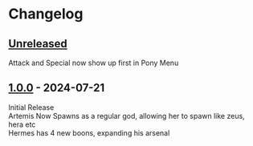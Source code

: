 # Changelog

## [Unreleased]
Attack and Special now show up first in Pony Menu

## [1.0.0] - 2024-07-21
Initial Release<br>
Artemis Now Spawns as a regular god, allowing her to spawn like zeus, hera etc<br>
Hermes has 4 new boons, expanding his arsenal<br>

[unreleased]: https://github.com/zanncdwbl/zannc-Practical_Gods/compare/1.0.0...HEAD
[1.0.0]: https://github.com/zanncdwbl/zannc-Practical_Gods/compare/0df97f4f80836d5ddd49fc31cc72ea07752e4c3a...1.0.0
